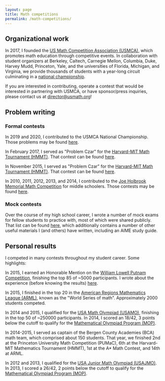 ```yaml
---
layout: page
title: Math competitions
permalink: /math-competitions/
---
```


## Organizational work

In 2017, I founded the [US Math Competition Association (USMCA)](http://usmath.org), which
promotes math education through competitive events. In collaboration with student organizers at
Berkeley, Caltech, Carnegie Mellon, Columbia, Duke, Harvey Mudd, Princeton, Yale,
and the universities of Florida, Michigan, and Virginia, we provide thousands of students 
with a year-long circuit culminating in a [national championship](http://www.usmath.org/championship).

If you are interested in contributing, operate a contest that would be interested in partnering with USMCA,
or have sponsor/press inquiries, please contact us at [director@usmath.org](mailto:director@usmath.org)!


## Problem writing

### Formal contests

In 2019 and 2020, I contributed to the USMCA National Championship. Those problems may be found
[here](http://www.usmath.org/championship).

In February 2017, I served as "Problem Czar" for the [Harvard-MIT Math Tournament (HMMT)](https://hmmt.co/).
That contest can be found [here](https://hmmt.co/www/archive/202).

In November 2015, I served as "Problem Czar" for the [Harvard-MIT Math Tournament (HMMT)](https://hmmt.co/).
That contest can be found [here](https://hmmt.co/www/archive/191).

In 2010, 2011, 2012, 2013, and 2014, I contributed to the 
[Joe Holbrook Memorial Math Competition](https://holbrook.bergen.org/) for middle schoolers. Those
contests may be found [here](https://holbrook.bergen.org/archive).

### Mock contests

Over the course of my high school career, I wrote a number of mock exams for fellow students to
practice with, most of which were shared publicly. That list can be found 
[here](https://artofproblemsolving.com/community/c87553h1098130_compilation_of_useful_posts),
which additionally contains a number of other useful materials I (and others) have written,
including an AIME study guide.

## Personal results

I competed in many contests throughout my student career. Some highlights:

In 2015, I earned an Honorable Mention on the 
[William Lowell Putnam Competition](https://en.wikipedia.org/wiki/William_Lowell_Putnam_Mathematical_Competition),
finishing the top 85 of ~5000 participants. I wrote about the experience (before knowing the results)
[here](https://artofproblemsolving.com/community/c87553h1171032_putnam_2015).

In 2015, I finished in the top 20 in the [American Regions Mathematics League (ARML)](https://en.wikipedia.org/wiki/American_Regions_Mathematics_League),
known as the "World Series of math". Approximately 2000 students competed.

In 2014 and 2015, I qualified for the [USA Math Olympiad (USAMO)](https://en.wikipedia.org/wiki/United_States_of_America_Mathematical_Olympiad),
finishing in the top 50 of ~250000 participants. In 2014, I scored an 18/42, 3 points below the cutoff
to qualify for the [Mathematical Olympiad Program (MOP)](https://en.wikipedia.org/wiki/Mathematical_Olympiad_Program).

In 2014-2015, I served as captain of the Bergen County Academies (BCA) math team, which comprised about 150 students.
That year, we finished 2nd at the Princeton University Math Competition (PUMaC), 6th at the Harvard-MIT Mathematics Tournament (HMMT),
1st at the A* Math Contest, and 14th at ARML.

In 2012 and 2013, I qualified for the 
[USA Junior Math Olympiad (USAJMO)](https://en.wikipedia.org/wiki/United_States_of_America_Mathematical_Olympiad#Exam_Content_for_USAJMO).
In 2013, I scored a 26/42, 2 points below the cutoff to qualify for the 
[Mathematical Olympiad Program (MOP)](https://en.wikipedia.org/wiki/Mathematical_Olympiad_Program).